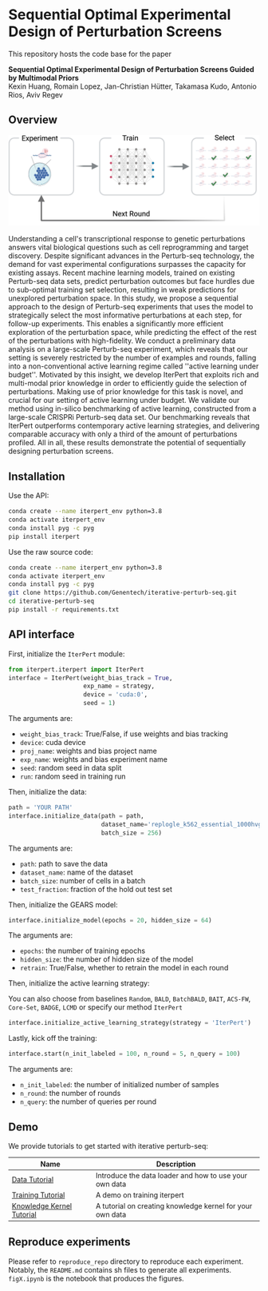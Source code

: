 # Sequential Optimal Experimental Design of Perturbation Screens

This repository hosts the code base for the paper

**Sequential Optimal Experimental Design of Perturbation Screens Guided by Multimodal Priors**\
Kexin Huang, Romain Lopez, Jan-Christian Hütter, Takamasa Kudo, Antonio Rios, Aviv Regev


## Overview

<p align="center"><img src="https://github.com/Genentech/iterative-perturb-seq/blob/master/img/illustration.png" alt="logo" width="800px" /></p>

Understanding a cell's transcriptional response to genetic perturbations answers vital biological questions such as cell reprogramming and target discovery. Despite significant advances in the Perturb-seq technology, the demand for vast experimental configurations surpasses the capacity for existing assays. Recent machine learning models, trained on existing Perturb-seq data sets, predict perturbation outcomes but face hurdles due to sub-optimal training set selection, resulting in weak predictions for unexplored perturbation space. In this study, we propose a sequential approach to the design of Perturb-seq experiments that uses the model to strategically select the most informative perturbations at each step, for follow-up experiments. This enables a significantly more efficient exploration of the perturbation space, while predicting the effect of the rest of the perturbations with high-fidelity. We conduct a preliminary data analysis on a large-scale Perturb-seq experiment, which reveals that our setting is severely restricted by the number of examples and rounds, falling into a non-conventional active learning regime called ''active learning under budget''. Motivated by this insight, we develop IterPert that exploits rich and multi-modal prior knowledge in order to efficiently guide the selection of perturbations. Making use of prior knowledge for this task is novel, and crucial for our setting of active learning under budget. We validate our method using in-silico benchmarking of active learning, constructed from a large-scale CRISPRi Perturb-seq data set. Our benchmarking reveals that IterPert outperforms contemporary active learning strategies, and delivering comparable accuracy with only a third of the amount of perturbations profiled. All in all, these results demonstrate the potential of sequentially designing perturbation screens.



## Installation

Use the API:

```bash
conda create --name iterpert_env python=3.8
conda activate iterpert_env
conda install pyg -c pyg
pip install iterpert
```

Use the raw source code:

```bash
conda create --name iterpert_env python=3.8
conda activate iterpert_env
conda install pyg -c pyg
git clone https://github.com/Genentech/iterative-perturb-seq.git
cd iterative-perturb-seq
pip install -r requirements.txt
```

## API interface

First, initialize the `IterPert` module:

```python
from iterpert.iterpert import IterPert
interface = IterPert(weight_bias_track = True, 
                     exp_name = strategy,
                     device = 'cuda:0', 
                     seed = 1)
```

The arguments are:

- `weight_bias_track`: True/False, if use weights and bias tracking
- `device`: cuda device
- `proj_name`: weights and bias project name
- `exp_name`: weights and bias experiment name
- `seed`: random seed in data split
- `run`: random seed in training run

Then, initialize the data:

```python
path = 'YOUR PATH'
interface.initialize_data(path = path,
                          dataset_name='replogle_k562_essential_1000hvg',
                          batch_size = 256)
```

The arguments are:

- `path`: path to save the data
- `dataset_name`: name of the dataset
- `batch_size`: number of cells in a batch
- `test_fraction`: fraction of the hold out test set

Then, initialize the GEARS model:

```python
interface.initialize_model(epochs = 20, hidden_size = 64)
```

The arguments are:

- `epochs`: the number of training epochs
- `hidden_size`: the number of hidden size of the model
- `retrain`: True/False, whether to retrain the model in each round


Then, initialize the active learning strategy:

You can also choose from baselines `Random`, `BALD`, `BatchBALD`, `BAIT`, `ACS-FW`, `Core-Set`, `BADGE`, `LCMD` or specify our method `IterPert`

```python
interface.initialize_active_learning_strategy(strategy = 'IterPert')
```

Lastly, kick off the training:

```python
interface.start(n_init_labeled = 100, n_round = 5, n_query = 100)
```

The arguments are:

- `n_init_labeled`: the number of initialized number of samples
- `n_round`: the number of rounds
- `n_query`: the number of queries per round



## Demo

We provide  tutorials to get started with iterative perturb-seq:

| Name  | Description                                             |
|-------|---------------------------------------------------------|
| [Data Tutorial](demo/data_tutorial.ipynb)   | Introduce the data loader and how to use your own data |
| [Training Tutorial](demo/train_tutorial.ipynb)   | A demo on training iterpert |
| [Knowledge Kernel Tutorial](demo/knowledge_kernels_process.ipynb)   | A tutorial on creating knowledge kernel for your own data |


## Reproduce experiments

Please refer to `reproduce_repo` directory to reproduce each experiment. Notably, the `README.md` contains sh files to generate all experiments. `figX.ipynb` is the notebook that produces the figures. 